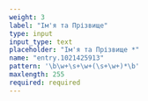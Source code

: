 ```yaml
---
weight: 3
label: "Ім'я та Прізвище"
type: input
input_type: text
placeholder: "Ім'я та Прізвище *"
name: "entry.1021425913"
pattern: '\b\w+\s+\w+(\s+\w+)*\b'
maxlength: 255
required: required
---
```

